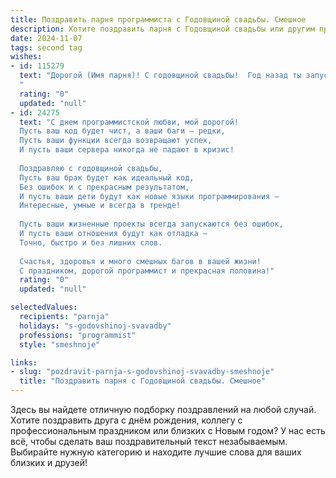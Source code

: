 ```yaml
---
title: Поздравить парня программиста с Годовщиной свадьбы. Смешное
description: Хотите поздравить парня с Годовщиной свадьбы или другим праздником? Наш ИИ создаст незабываемое поздравление, а вы обязательно выделитесь среди других.  
date: 2024-11-07
tags: second tag
wishes:
- id: 115279
  text: "Дорогой (Имя парня)! С годовщиной свадьбы!  Год назад ты запустил в продакшен самую сложную и глючную программу в своей жизни – твою жену.  Надеюсь, за этот год ты успел обновить её до последней версии, почистить кеш и поставить необходимые патчи.  Желаю, чтобы ваша система работала без сбоев,  а любовь не требовала перезагрузки ещё как минимум сто лет!  Счастья вам, ребята!
  "
  rating: "0"
  updated: "null"
- id: 24275
  text: "С днем программистской любви, мой дорогой!
  Пусть ваш код будет чист, а ваши баги — редки,
  Пусть ваши функции всегда возвращают успех,
  И пусть ваши сервера никогда не падают в кризис!
  
  Поздравляю с годовщиной свадьбы,
  Пусть ваш брак будет как идеальный код,
  Без ошибок и с прекрасным результатом,
  И пусть ваши дети будут как новые языки программирования —
  Интересные, умные и всегда в тренде!
  
  Пусть ваши жизненные проекты всегда запускаются без ошибок,
  И пусть ваши отношения будут как отладка —
  Точно, быстро и без лишних слов.
  
  Счастья, здоровья и много смешных багов в вашей жизни!
  С праздником, дорогой программист и прекрасная половина!"
  rating: "0"
  updated: "null"

selectedValues:
  recipients: "parnja"
  holidays: "s-godovshinoj-svavadby"
  professions: "programmist"
  style: "smeshnoje"

links:
- slug: "pozdravit-parnja-s-godovshinoj-svavadby-smeshnoje"
  title: "Поздравить парня с Годовщиной свадьбы. Смешное"
---
```


Здесь вы найдете отличную подборку поздравлений на любой случай.
Хотите поздравить друга с днём рождения, коллегу с профессиональным праздником или близких с Новым годом? У нас есть всё, чтобы сделать ваш поздравительный текст незабываемым. Выбирайте нужную категорию и находите лучшие слова для ваших близких и друзей!
